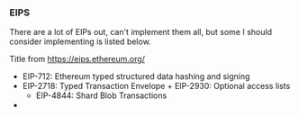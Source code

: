 ### EIPS
There are a lot of EIPs out, can't implement them all, but some I should consider implementing is listed below.

Title from https://eips.ethereum.org/
- EIP-712: Ethereum typed structured data hashing and signing 
- EIP-2718: Typed Transaction Envelope + EIP-2930: Optional access lists 
  - EIP-4844: Shard Blob Transactions 
-   